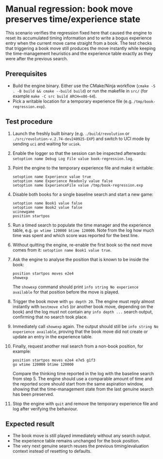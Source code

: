 # Manual regression: book move preserves time/experience state

This scenario verifies the regression fixed here that caused the engine to
reset its accumulated timing information and to write a bogus experience entry
when the current move came straight from a book.  The test checks that
triggering a book move still produces the move instantly while keeping the
time-management heuristics and the experience table exactly as they were after
the previous search.

## Prerequisites

* Build the engine binary.  Either use the CMake/Ninja workflow
  (`cmake -S . -B build && cmake --build build`) or run the makefile in
  `src/` (for example `make -C src build ARCH=x86-64`).
* Pick a writable location for a temporary experience file (e.g.
  `/tmp/book-regression.exp`).

## Test procedure

1. Launch the freshly built binary (e.g. `./build/revolution` or
   `./src/revolution-v.2.74-dev240925-EXP`) and switch to UCI mode by sending `uci` and
   waiting for `uciok`.
2. Enable the logger so that the session can be inspected afterwards:
   `setoption name Debug Log File value book-regression.log`.
3. Point the engine to the temporary experience file and make it writable:
   ```
   setoption name Experience value true
   setoption name Experience Readonly value false
   setoption name ExperienceFile value /tmp/book-regression.exp
   ```
4. Disable both books for a single baseline search and start a new game:
   ```
   setoption name Book1 value false
   setoption name Book2 value false
   ucinewgame
   position startpos
   ```
5. Run a timed search to populate the time manager and the experience table,
   e.g. `go wtime 120000 btime 120000`.  Note from the log how much time was
   spent and which score was reported for the best line.
6. Without quitting the engine, re-enable the first book so the next move comes
   from it: `setoption name Book1 value true`.
7. Ask the engine to analyse the position that is known to be inside the book:
   ```
   position startpos moves e2e4
   showexp
   ```
   The `showexp` command should print `info string No experience available` for
   that position before the move is played.
8. Trigger the book move with `go depth 20`.  The engine must reply almost
   instantly with `bestmove e7e5` (or another book move, depending on the book)
   and the log must not contain any `info depth ...` search output, confirming
   that no search took place.
9. Immediately call `showexp` again.  The output should still be
   `info string No experience available`, proving that the book move did not
   create or update an entry in the experience table.
10. Finally, request another real search from a non-book position, for example:
    ```
    position startpos moves e2e4 e7e5 g1f3
    go wtime 120000 btime 120000
    ```
    Compare the thinking time reported in the log with the baseline search from
    step&nbsp;5.  The engine should use a comparable amount of time and the
    reported score should start from the same aspiration window, showing that
    the time-management state from the last genuine search has been preserved.

11. Stop the engine with `quit` and remove the temporary experience file and
    log after verifying the behaviour.

## Expected result

* The book move is still played immediately without any search output.
* The experience table remains unchanged for the book position.
* The very next genuine search reuses the previous timing/evaluation context
  instead of resetting to defaults.


